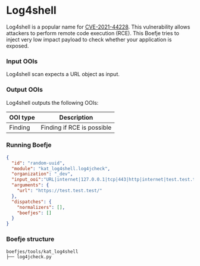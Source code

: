 # Log4shell

Log4shell is a popular name for [CVE-2021-44228](https://nvd.nist.gov/vuln/detail/CVE-2021-44228).
This vulnerability allows attackers to perform remote code execution (RCE).
This Boefje tries to inject very low impact payload to check whether your application is exposed.

### Input OOIs

Log4shell scan expects a URL object as input.

### Output OOIs

Log4shell outputs the following OOIs:

| OOI type  |Description|
|-----------|---|
| Finding   |Finding if RCE is possible|

### Running Boefje

```json
{
  "id": "random-uuid",
  "module": "kat_log4shell.log4jcheck",
  "organization": "_dev",
  "input_ooi":"URL|internet|127.0.0.1|tcp|443|http|internet|test.test.test.|/",
  "arguments": {
    "url": "https://test.test.test/"
  },
  "dispatches": {
    "normalizers": [],
    "boefjes": []
  }
}

```

### Boefje structure

```
boefjes/tools/kat_log4shell
├── log4jcheck.py
```
